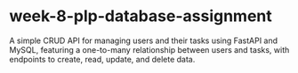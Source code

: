 # week-8-plp-database-assignment
A simple CRUD API for managing users and their tasks using FastAPI and MySQL, featuring a one-to-many relationship between users and tasks, with endpoints to create, read, update, and delete data.
